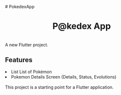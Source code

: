 <html>	# PokedexApp
  <h1><center>P@kedex App</center></h1>	
  <br>	A new Flutter project.
  <h2>Features</h2>	
  <li>List List of Pokémon</li>
  <li>Pokemon Details Screen (Details, Status, Evolutions)</li>	
  <br>	This project is a starting point for a Flutter application.
</html>
